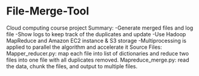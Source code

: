 # File-Merge-Tool
Cloud computing course project
Summary: 
-Generate merged files and log file 
-Show logs to keep track of the duplicates and update
-Use Hadoop MapReduce and Amazon EC2 instance & S3 storage
-Multiprocessing is applied to parallel the algorithm and accelerate it
Source Files:
Mapper_reducer.py: map each file into list of dictionaries and reduce two files into one file with all duplicates removed.
Mapreduce_merge.py: read the data, chunk the files, and output to multiple files.
